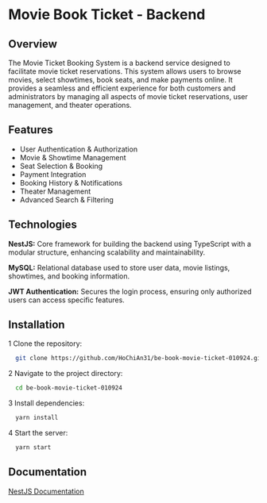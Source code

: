 # Movie Book Ticket - Backend

## Overview

The Movie Ticket Booking System is a backend service designed to facilitate movie ticket reservations. This system allows users to browse movies, select showtimes, book seats, and make payments online. It provides a seamless and efficient experience for both customers and administrators by managing all aspects of movie ticket reservations, user management, and theater operations.

## Features

- User Authentication & Authorization
- Movie & Showtime Management
- Seat Selection & Booking
- Payment Integration
- Booking History & Notifications
- Theater Management
- Advanced Search & Filtering

## Technologies

**NestJS:** Core framework for building the backend using TypeScript with a modular structure, enhancing scalability and maintainability.

**MySQL:** Relational database used to store user data, movie listings, showtimes, and booking information.

**JWT Authentication:** Secures the login process, ensuring only authorized users can access specific features.

## Installation

1 Clone the repository:

```bash
  git clone https://github.com/HoChiAn31/be-book-movie-ticket-010924.git
```

2 Navigate to the project directory:

```bash
  cd be-book-movie-ticket-010924
```

3 Install dependencies:

```bash
  yarn install
```

4 Start the server:

```bash
  yarn start
```

## Documentation

[NestJS Documentation](https://nestjs.com/)
